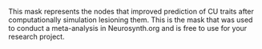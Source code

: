 This mask represents the nodes that improved prediction of CU traits after computationally simulation lesioning them. This is the mask that was used to conduct a meta-analysis in Neurosynth.org and is free to use for your research project.



